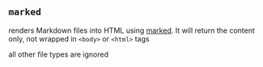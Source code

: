 ## `marked`

renders Markdown files into HTML using [marked](https://marked.js.org/).  It will return the content only, not wrapped in `<body>` or `<html>` tags

all other file types are ignored

